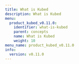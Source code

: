 ```yaml
---
title: What is Kubed
description: What is Kubed
menu:
  product_kubed_v0.11.0:
    identifier: what-is-kubed
    parent: concepts
    name: What is Kubed
    weight: 10
menu_name: product_kubed_v0.11.0
info:
  version: v0.11.0
---
```


